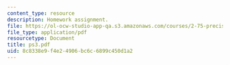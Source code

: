 ```yaml
---
content_type: resource
description: Homework assignment.
file: https://ol-ocw-studio-app-qa.s3.amazonaws.com/courses/2-75-precision-machine-design-fall-2001/8c8338e9f4e24906bc6c6899c450d1a2_ps3.pdf
file_type: application/pdf
resourcetype: Document
title: ps3.pdf
uid: 8c8338e9-f4e2-4906-bc6c-6899c450d1a2
---
```

